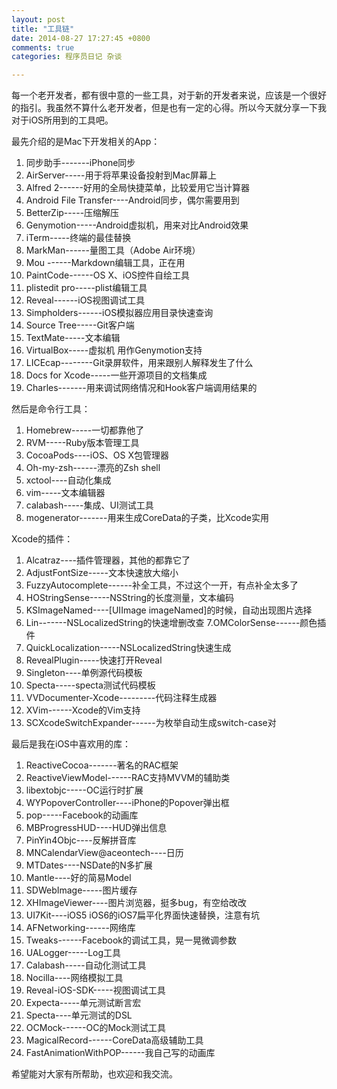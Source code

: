 ```yaml
---
layout: post
title: "工具链"
date: 2014-08-27 17:27:45 +0800
comments: true
categories: 程序员日记 杂谈

---
```


每一个老开发者，都有很中意的一些工具，对于新的开发者来说，应该是一个很好的指引。我虽然不算什么老开发者，但是也有一定的心得。所以今天就分享一下我对于iOS所用到的工具吧。

最先介绍的是Mac下开发相关的App：

1. 同步助手-------iPhone同步
2. AirServer-----用于将苹果设备投射到Mac屏幕上
3. Alfred 2------好用的全局快捷菜单，比较爱用它当计算器
4. Android File Transfer----Android同步，偶尔需要用到
5. BetterZip-----压缩解压
6. Genymotion-----Android虚拟机，用来对比Android效果
7. iTerm-----终端的最佳替换
8. MarkMan------量图工具（Adobe Air环境）
9. Mou ------Markdown编辑工具，正在用
10. PaintCode------OS X、iOS控件自绘工具
11. plistedit pro-----plist编辑工具
12. Reveal------iOS视图调试工具
13. Simpholders------iOS模拟器应用目录快速查询
14. Source Tree-----Git客户端
15. TextMate-----文本编辑
16. VirtualBox-----虚拟机 用作Genymotion支持
17. LICEcap--------Git录屏软件，用来跟别人解释发生了什么
18. Docs for Xcode-----一些开源项目的文档集成
19. Charles-------用来调试网络情况和Hook客户端调用结果的

然后是命令行工具：

1. Homebrew-----一切都靠他了
2. RVM-----Ruby版本管理工具
3. CocoaPods----iOS、OS X包管理器
4. Oh-my-zsh------漂亮的Zsh shell
5. xctool----自动化集成
6. vim-----文本编辑器
7. calabash-----集成、UI测试工具
8. mogenerator-------用来生成CoreData的子类，比Xcode实用

Xcode的插件：

1. Alcatraz----插件管理器，其他的都靠它了
2. AdjustFontSize-----文本快速放大缩小
3. FuzzyAutocomplete------补全工具，不过这个一开，有点补全太多了
4. HOStringSense-----NSString的长度测量，文本编码
5. KSImageNamed----[UIImage imageNamed]的时候，自动出现图片选择
6. Lin-------NSLocalizedString的快速增删改查
7.OMColorSense------颜色插件
8. QuickLocalization-----NSLocalizedString快速生成
9. RevealPlugin-----快速打开Reveal
10. Singleton----单例源代码模板
11. Specta-----specta测试代码模板
12. VVDocumenter-Xcode---------代码注释生成器
13. XVim------Xcode的Vim支持
14. SCXcodeSwitchExpander------为枚举自动生成switch-case对

最后是我在iOS中喜欢用的库：

1. ReactiveCocoa-------著名的RAC框架
2. ReactiveViewModel------RAC支持MVVM的辅助类
3. libextobjc-----OC运行时扩展
4. WYPopoverController----iPhone的Popover弹出框
5. pop-----Facebook的动画库
6. MBProgressHUD----HUD弹出信息
7. PinYin4Objc----反解拼音库
8. MNCalendarView@aceontech----日历
9. MTDates----NSDate的N多扩展
10. Mantle----好的简易Model
11. SDWebImage-----图片缓存
12. XHImageViewer----图片浏览器，挺多bug，有空给改改
13. UI7Kit----iOS5 iOS6的iOS7扁平化界面快速替换，注意有坑
14. AFNetworking------网络库
15. Tweaks------Facebook的调试工具，晃一晃微调参数
16. UALogger-----Log工具
17. Calabash-----自动化测试工具
18. Nocilla----网络模拟工具
19. Reveal-iOS-SDK-----视图调试工具
20. Expecta-----单元测试断言宏
21. Specta----单元测试的DSL
22. OCMock------OC的Mock测试工具
23. MagicalRecord------CoreData高级辅助工具
24. FastAnimationWithPOP------我自己写的动画库

希望能对大家有所帮助，也欢迎和我交流。
